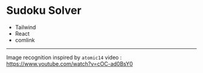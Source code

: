 # Sudoku Solver

- Tailwind
- React
- comlink

---

Image recognition inspired by `atomic14` video : https://www.youtube.com/watch?v=cOC-ad0BsY0